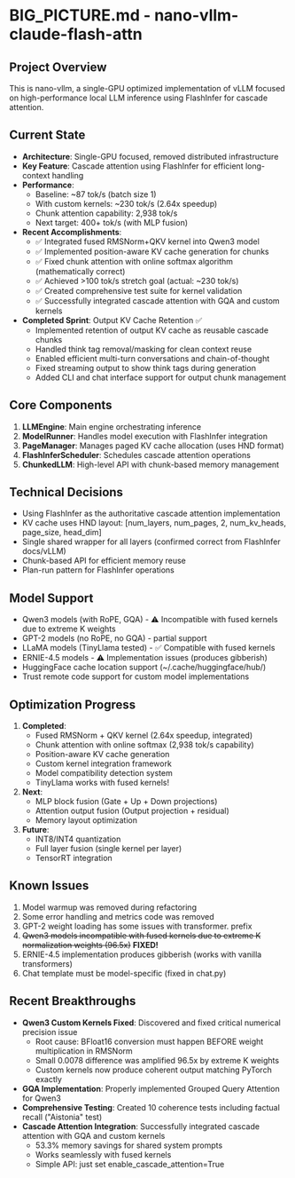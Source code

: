 # BIG_PICTURE.md - nano-vllm-claude-flash-attn

## Project Overview
This is nano-vllm, a single-GPU optimized implementation of vLLM focused on high-performance local LLM inference using FlashInfer for cascade attention.

## Current State
- **Architecture**: Single-GPU focused, removed distributed infrastructure
- **Key Feature**: Cascade attention using FlashInfer for efficient long-context handling
- **Performance**: 
  - Baseline: ~87 tok/s (batch size 1)
  - With custom kernels: ~230 tok/s (2.64x speedup)
  - Chunk attention capability: 2,938 tok/s
  - Next target: 400+ tok/s (with MLP fusion)
- **Recent Accomplishments**:
  - ✅ Integrated fused RMSNorm+QKV kernel into Qwen3 model
  - ✅ Implemented position-aware KV cache generation for chunks
  - ✅ Fixed chunk attention with online softmax algorithm (mathematically correct)
  - ✅ Achieved >100 tok/s stretch goal (actual: ~230 tok/s)
  - ✅ Created comprehensive test suite for kernel validation
  - ✅ Successfully integrated cascade attention with GQA and custom kernels
- **Completed Sprint**: Output KV Cache Retention ✅
  - Implemented retention of output KV cache as reusable cascade chunks
  - Handled think tag removal/masking for clean context reuse
  - Enabled efficient multi-turn conversations and chain-of-thought
  - Fixed streaming output to show think tags during generation
  - Added CLI and chat interface support for output chunk management

## Core Components
1. **LLMEngine**: Main engine orchestrating inference
2. **ModelRunner**: Handles model execution with FlashInfer integration
3. **PageManager**: Manages paged KV cache allocation (uses HND format)
4. **FlashInferScheduler**: Schedules cascade attention operations
5. **ChunkedLLM**: High-level API with chunk-based memory management

## Technical Decisions
- Using FlashInfer as the authoritative cascade attention implementation
- KV cache uses HND layout: [num_layers, num_pages, 2, num_kv_heads, page_size, head_dim]
- Single shared wrapper for all layers (confirmed correct from FlashInfer docs/vLLM)
- Chunk-based API for efficient memory reuse
- Plan-run pattern for FlashInfer operations

## Model Support
- Qwen3 models (with RoPE, GQA) - ⚠️ Incompatible with fused kernels due to extreme K weights
- GPT-2 models (no RoPE, no GQA) - partial support
- LLaMA models (TinyLlama tested) - ✅ Compatible with fused kernels
- ERNIE-4.5 models - ⚠️ Implementation issues (produces gibberish)
- HuggingFace cache location support (~/.cache/huggingface/hub/)
- Trust remote code support for custom model implementations

## Optimization Progress
1. **Completed**: 
   - Fused RMSNorm + QKV kernel (2.64x speedup, integrated)
   - Chunk attention with online softmax (2,938 tok/s capability)
   - Position-aware KV cache generation
   - Custom kernel integration framework
   - Model compatibility detection system
   - TinyLlama works with fused kernels!
2. **Next**: 
   - MLP block fusion (Gate + Up + Down projections)
   - Attention output fusion (Output projection + residual)
   - Memory layout optimization
3. **Future**: 
   - INT8/INT4 quantization
   - Full layer fusion (single kernel per layer)
   - TensorRT integration

## Known Issues
1. Model warmup was removed during refactoring
2. Some error handling and metrics code was removed
3. GPT-2 weight loading has some issues with transformer. prefix
4. ~~Qwen3 models incompatible with fused kernels due to extreme K normalization weights (96.5x)~~ **FIXED!**
5. ERNIE-4.5 implementation produces gibberish (works with vanilla transformers)
6. Chat template must be model-specific (fixed in chat.py)

## Recent Breakthroughs
- **Qwen3 Custom Kernels Fixed**: Discovered and fixed critical numerical precision issue
  - Root cause: BFloat16 conversion must happen BEFORE weight multiplication in RMSNorm
  - Small 0.0078 difference was amplified 96.5x by extreme K weights
  - Custom kernels now produce coherent output matching PyTorch exactly
- **GQA Implementation**: Properly implemented Grouped Query Attention for Qwen3
- **Comprehensive Testing**: Created 10 coherence tests including factual recall ("Aistonia" test)
- **Cascade Attention Integration**: Successfully integrated cascade attention with GQA and custom kernels
  - 53.3% memory savings for shared system prompts
  - Works seamlessly with fused kernels
  - Simple API: just set enable_cascade_attention=True